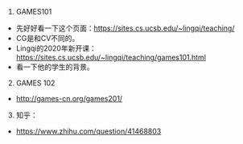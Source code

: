 1. GAMES101
  - 先好好看一下这个页面：https://sites.cs.ucsb.edu/~lingqi/teaching/
  - CG是和CV不同的。
  - Lingqi的2020年新开课：https://sites.cs.ucsb.edu/~lingqi/teaching/games101.html
  - 看一下他的学生的背景。
2. GAMES 102 
  - http://games-cn.org/games201/
3. 知乎：
  - https://www.zhihu.com/question/41468803

